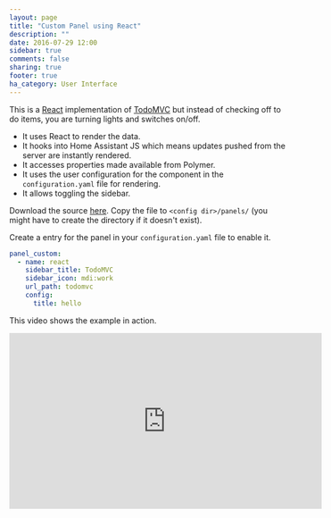 ```yaml
---
layout: page
title: "Custom Panel using React"
description: ""
date: 2016-07-29 12:00
sidebar: true
comments: false
sharing: true
footer: true
ha_category: User Interface
---
```


This is a [React](https://facebook.github.io/react/) implementation of [TodoMVC](http://todomvc.com/) but instead of checking off to do items, you are turning lights and switches on/off.

- It uses React to render the data.
- It hooks into Home Assistant JS which means updates pushed from the server are instantly rendered.
- It accesses properties made available from Polymer.
- It uses the user configuration for the component in the `configuration.yaml` file for rendering.
- It allows toggling the sidebar.

Download the source [here](https://github.com/home-assistant/example-custom-config/blob/master/panels/react.html). Copy the file to `<config dir>/panels/` (you might have to create the directory if it doesn't exist).

Create a entry for the panel in your `configuration.yaml` file to enable it.

```yaml
panel_custom:
  - name: react
    sidebar_title: TodoMVC
    sidebar_icon: mdi:work
    url_path: todomvc
    config:
      title: hello
```

This video shows the example in action.

<div class='videoWrapper'>
<iframe width="560" height="315" src="https://www.youtube.com/embed/2200UutdXlo" frameborder="0" allowfullscreen></iframe>
</div>

